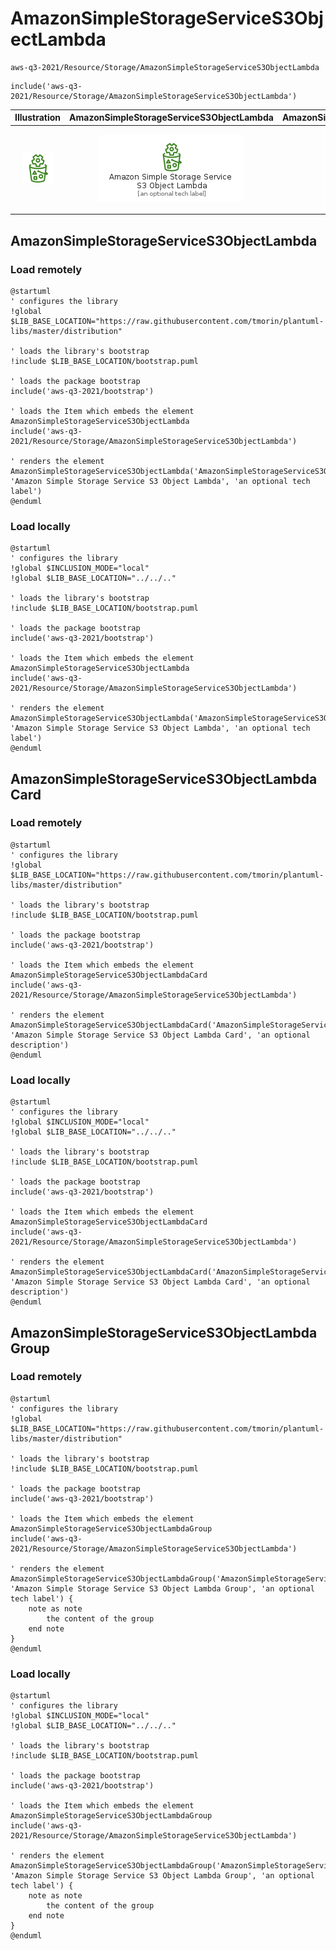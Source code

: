 # AmazonSimpleStorageServiceS3ObjectLambda


```text
aws-q3-2021/Resource/Storage/AmazonSimpleStorageServiceS3ObjectLambda
```

```text
include('aws-q3-2021/Resource/Storage/AmazonSimpleStorageServiceS3ObjectLambda')
```



| Illustration | AmazonSimpleStorageServiceS3ObjectLambda | AmazonSimpleStorageServiceS3ObjectLambdaCard | AmazonSimpleStorageServiceS3ObjectLambdaGroup |
| :---: | :---: | :---: | :---: |
| ![illustration for Illustration](../../../aws-q3-2021/Resource/Storage/AmazonSimpleStorageServiceS3ObjectLambda.png) | ![illustration for AmazonSimpleStorageServiceS3ObjectLambda](../../../aws-q3-2021/Resource/Storage/AmazonSimpleStorageServiceS3ObjectLambda.Local.png) | ![illustration for AmazonSimpleStorageServiceS3ObjectLambdaCard](../../../aws-q3-2021/Resource/Storage/AmazonSimpleStorageServiceS3ObjectLambdaCard.Local.png) | ![illustration for AmazonSimpleStorageServiceS3ObjectLambdaGroup](../../../aws-q3-2021/Resource/Storage/AmazonSimpleStorageServiceS3ObjectLambdaGroup.Local.png) |




## AmazonSimpleStorageServiceS3ObjectLambda

### Load remotely
```plantuml
@startuml
' configures the library
!global $LIB_BASE_LOCATION="https://raw.githubusercontent.com/tmorin/plantuml-libs/master/distribution"

' loads the library's bootstrap
!include $LIB_BASE_LOCATION/bootstrap.puml

' loads the package bootstrap
include('aws-q3-2021/bootstrap')

' loads the Item which embeds the element AmazonSimpleStorageServiceS3ObjectLambda
include('aws-q3-2021/Resource/Storage/AmazonSimpleStorageServiceS3ObjectLambda')

' renders the element
AmazonSimpleStorageServiceS3ObjectLambda('AmazonSimpleStorageServiceS3ObjectLambda', 'Amazon Simple Storage Service S3 Object Lambda', 'an optional tech label')
@enduml
```

### Load locally
```plantuml
@startuml
' configures the library
!global $INCLUSION_MODE="local"
!global $LIB_BASE_LOCATION="../../.."

' loads the library's bootstrap
!include $LIB_BASE_LOCATION/bootstrap.puml

' loads the package bootstrap
include('aws-q3-2021/bootstrap')

' loads the Item which embeds the element AmazonSimpleStorageServiceS3ObjectLambda
include('aws-q3-2021/Resource/Storage/AmazonSimpleStorageServiceS3ObjectLambda')

' renders the element
AmazonSimpleStorageServiceS3ObjectLambda('AmazonSimpleStorageServiceS3ObjectLambda', 'Amazon Simple Storage Service S3 Object Lambda', 'an optional tech label')
@enduml
```

## AmazonSimpleStorageServiceS3ObjectLambdaCard

### Load remotely
```plantuml
@startuml
' configures the library
!global $LIB_BASE_LOCATION="https://raw.githubusercontent.com/tmorin/plantuml-libs/master/distribution"

' loads the library's bootstrap
!include $LIB_BASE_LOCATION/bootstrap.puml

' loads the package bootstrap
include('aws-q3-2021/bootstrap')

' loads the Item which embeds the element AmazonSimpleStorageServiceS3ObjectLambdaCard
include('aws-q3-2021/Resource/Storage/AmazonSimpleStorageServiceS3ObjectLambda')

' renders the element
AmazonSimpleStorageServiceS3ObjectLambdaCard('AmazonSimpleStorageServiceS3ObjectLambdaCard', 'Amazon Simple Storage Service S3 Object Lambda Card', 'an optional description')
@enduml
```

### Load locally
```plantuml
@startuml
' configures the library
!global $INCLUSION_MODE="local"
!global $LIB_BASE_LOCATION="../../.."

' loads the library's bootstrap
!include $LIB_BASE_LOCATION/bootstrap.puml

' loads the package bootstrap
include('aws-q3-2021/bootstrap')

' loads the Item which embeds the element AmazonSimpleStorageServiceS3ObjectLambdaCard
include('aws-q3-2021/Resource/Storage/AmazonSimpleStorageServiceS3ObjectLambda')

' renders the element
AmazonSimpleStorageServiceS3ObjectLambdaCard('AmazonSimpleStorageServiceS3ObjectLambdaCard', 'Amazon Simple Storage Service S3 Object Lambda Card', 'an optional description')
@enduml
```

## AmazonSimpleStorageServiceS3ObjectLambdaGroup

### Load remotely
```plantuml
@startuml
' configures the library
!global $LIB_BASE_LOCATION="https://raw.githubusercontent.com/tmorin/plantuml-libs/master/distribution"

' loads the library's bootstrap
!include $LIB_BASE_LOCATION/bootstrap.puml

' loads the package bootstrap
include('aws-q3-2021/bootstrap')

' loads the Item which embeds the element AmazonSimpleStorageServiceS3ObjectLambdaGroup
include('aws-q3-2021/Resource/Storage/AmazonSimpleStorageServiceS3ObjectLambda')

' renders the element
AmazonSimpleStorageServiceS3ObjectLambdaGroup('AmazonSimpleStorageServiceS3ObjectLambdaGroup', 'Amazon Simple Storage Service S3 Object Lambda Group', 'an optional tech label') {
    note as note
        the content of the group
    end note
}
@enduml
```

### Load locally
```plantuml
@startuml
' configures the library
!global $INCLUSION_MODE="local"
!global $LIB_BASE_LOCATION="../../.."

' loads the library's bootstrap
!include $LIB_BASE_LOCATION/bootstrap.puml

' loads the package bootstrap
include('aws-q3-2021/bootstrap')

' loads the Item which embeds the element AmazonSimpleStorageServiceS3ObjectLambdaGroup
include('aws-q3-2021/Resource/Storage/AmazonSimpleStorageServiceS3ObjectLambda')

' renders the element
AmazonSimpleStorageServiceS3ObjectLambdaGroup('AmazonSimpleStorageServiceS3ObjectLambdaGroup', 'Amazon Simple Storage Service S3 Object Lambda Group', 'an optional tech label') {
    note as note
        the content of the group
    end note
}
@enduml
```

